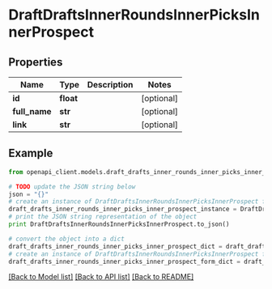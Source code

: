 # DraftDraftsInnerRoundsInnerPicksInnerProspect


## Properties

Name | Type | Description | Notes
------------ | ------------- | ------------- | -------------
**id** | **float** |  | [optional] 
**full_name** | **str** |  | [optional] 
**link** | **str** |  | [optional] 

## Example

```python
from openapi_client.models.draft_drafts_inner_rounds_inner_picks_inner_prospect import DraftDraftsInnerRoundsInnerPicksInnerProspect

# TODO update the JSON string below
json = "{}"
# create an instance of DraftDraftsInnerRoundsInnerPicksInnerProspect from a JSON string
draft_drafts_inner_rounds_inner_picks_inner_prospect_instance = DraftDraftsInnerRoundsInnerPicksInnerProspect.from_json(json)
# print the JSON string representation of the object
print DraftDraftsInnerRoundsInnerPicksInnerProspect.to_json()

# convert the object into a dict
draft_drafts_inner_rounds_inner_picks_inner_prospect_dict = draft_drafts_inner_rounds_inner_picks_inner_prospect_instance.to_dict()
# create an instance of DraftDraftsInnerRoundsInnerPicksInnerProspect from a dict
draft_drafts_inner_rounds_inner_picks_inner_prospect_form_dict = draft_drafts_inner_rounds_inner_picks_inner_prospect.from_dict(draft_drafts_inner_rounds_inner_picks_inner_prospect_dict)
```
[[Back to Model list]](../README.md#documentation-for-models) [[Back to API list]](../README.md#documentation-for-api-endpoints) [[Back to README]](../README.md)


